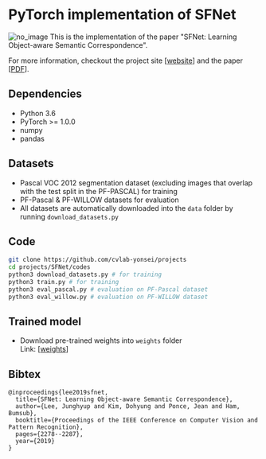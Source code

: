 # PyTorch implementation of SFNet

<img src="https://docs.google.com/uc?export=download&id=1awKgcjMmEwz88A4lr03t_EQoW4BMe-vx" alt="no_image"/>
This is the implementation of the paper "SFNet: Learning Object-aware Semantic Correspondence".

For more information, checkout the project site [[website](https://cvlab.yonsei.ac.kr/projects/SFNet/)] and the paper [[PDF](http://openaccess.thecvf.com/content_CVPR_2019/papers/Lee_SFNet_Learning_Object-Aware_Semantic_Correspondence_CVPR_2019_paper.pdf)].

## Dependencies
* Python 3.6
* PyTorch >= 1.0.0
* numpy
* pandas

## Datasets
* Pascal VOC 2012 segmentation dataset (excluding images that overlap with the test split in the PF-PASCAL) for training
* PF-Pascal & PF-WILLOW datasets for evaluation
* All datasets are automatically downloaded into the ``data`` folder by running ``download_datasets.py``

## Code
```bash
git clone https://github.com/cvlab-yonsei/projects
cd projects/SFNet/codes
python3 download_datasets.py # for training
python3 train.py # for training
python3 eval_pascal.py # evaluation on PF-Pascal dataset
python3 eval_willow.py # evaluation on PF-WILLOW dataset
```

## Trained model
* Download pre-trained weights into ``weights`` folder <br>Link: [[weights](https://drive.google.com/a/yonsei.ac.kr/file/d/1RmVcrla-7qUYVxRdr6ngqRmmu2RK-qrk/view?usp=sharing)]

## Bibtex
```
@inproceedings{lee2019sfnet,
  title={SFNet: Learning Object-aware Semantic Correspondence},
  author={Lee, Junghyup and Kim, Dohyung and Ponce, Jean and Ham, Bumsub},
  booktitle={Proceedings of the IEEE Conference on Computer Vision and Pattern Recognition},
  pages={2278--2287},
  year={2019}
}
```